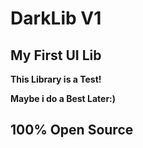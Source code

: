 # DarkLib V1
## My First UI Lib
**This Library is a Test!**

**__Maybe i do a Best Later:)__**


## 100% Open Source
